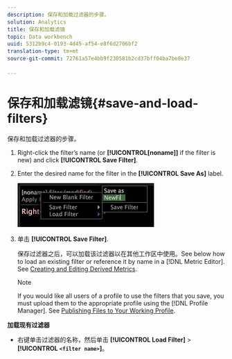 ```yaml
---
description: 保存和加载过滤器的步骤。
solution: Analytics
title: 保存和加载滤镜
topic: Data workbench
uuid: 5312b9c4-0193-4d45-af54-e8f6d2706bf2
translation-type: tm+mt
source-git-commit: 72761a57e4bb9f230581b2cd37bff04ba7be8e37

---
```



# 保存和加载滤镜{#save-and-load-filters}

保存和加载过滤器的步骤。

1. Right-click the filter’s name (or **[!UICONTROL[noname]]** if the filter is new) and click **[!UICONTROL Save Filter]**.
1. Enter the desired name for the filter in the **[!UICONTROL Save As]** label.

   ![步骤信息](assets/vis_FilterEditor_SaveFilter.png)

1. 单击 **[!UICONTROL Save Filter]**.

   保存过滤器之后，可以加载该过滤器以在其他工作区中使用。See below how to load an existing filter or reference it by name in a [!DNL Metric Editor]. See [Creating and Editing Derived Metrics](../../../../home/c-get-started/c-admin-intrf/c-prof-mgr/c-drvd-mtrcs.md#concept-e41723b342a849309874b26232224a40).

   >[!NOTE]
   >
   >If you would like all users of a profile to use the filters that you save, you must upload them to the appropriate profile using the [!DNL Profile Manager]. See [Publishing Files to Your Working Profile](../../../../home/c-get-started/c-admin-intrf/c-prof-mgr/t-pub-files-wkg-prof.md#task-a0106e010c834d16bd60eef4721b6af9).

**加载现有过滤器**

* 右键单击过滤器的名称，然后单击 **[!UICONTROL Load Filter]** > **[!UICONTROL `<filter name>`]**。
